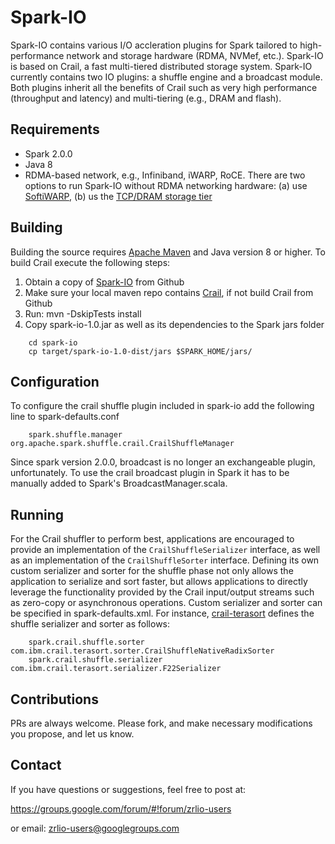 # Spark-IO

Spark-IO contains various I/O accleration plugins for Spark tailored to high-performance network and storage hardware (RDMA, NVMef, etc.). Spark-IO is based on Crail, a fast multi-tiered distributed storage system. Spark-IO currently contains two IO plugins: a shuffle engine and a broadcast module. Both plugins inherit all the benefits of Crail such as very high performance (throughput and latency) and multi-tiering (e.g., DRAM and flash).

## Requirements

* Spark 2.0.0
* Java 8
* RDMA-based network, e.g., Infiniband, iWARP, RoCE. There are two options to run Spark-IO without RDMA networking hardware: (a) use [SoftiWARP](https://github.com/zrlio/softiwarp), (b) us the [TCP/DRAM storage tier](https://github.com/zrlio/crail-netty)

## Building 

Building the source requires [Apache Maven](http://maven.apache.org/) and Java version 8 or higher.
To build Crail execute the following steps:

1. Obtain a copy of [Spark-IO](https://github.com/zrlio/spark-io) from Github
2. Make sure your local maven repo contains [Crail](https://github.com/zrlio/crail), if not build Crail from Github
4. Run: mvn -DskipTests install
5. Copy spark-io-1.0.jar as well as its dependencies to the Spark jars folder

```
    cd spark-io
    cp target/spark-io-1.0-dist/jars $SPARK_HOME/jars/
```
## Configuration

To configure the crail shuffle plugin included in spark-io add the following line to spark-defaults.conf
```
    spark.shuffle.manager		org.apache.spark.shuffle.crail.CrailShuffleManager
```
Since spark version 2.0.0, broadcast is no longer an exchangeable plugin, unfortunately. To use the crail broadcast plugin in Spark it has to be manually added to Spark's BroadcastManager.scala.

## Running

For the Crail shuffler to perform best, applications are encouraged to provide an implementation of the `CrailShuffleSerializer` interface, as well as an implementation of the `CrailShuffleSorter` interface. Defining its own custom serializer and sorter for the shuffle phase not only allows the application to serialize and sort faster, but allows applications to directly leverage the functionality provided by the Crail input/output streams such as zero-copy or asynchronous operations. Custom serializer and sorter can be specified in spark-defaults.xml. For instance, [crail-terasort](https://github.com/zrlio/crail-terasort) defines the shuffle serializer and sorter as follows:

```
    spark.crail.shuffle.sorter     com.ibm.crail.terasort.sorter.CrailShuffleNativeRadixSorter
    spark.crail.shuffle.serializer com.ibm.crail.terasort.serializer.F22Serializer
```

## Contributions

PRs are always welcome. Please fork, and make necessary modifications 
you propose, and let us know. 

## Contact 

If you have questions or suggestions, feel free to post at:

https://groups.google.com/forum/#!forum/zrlio-users

or email: zrlio-users@googlegroups.com


